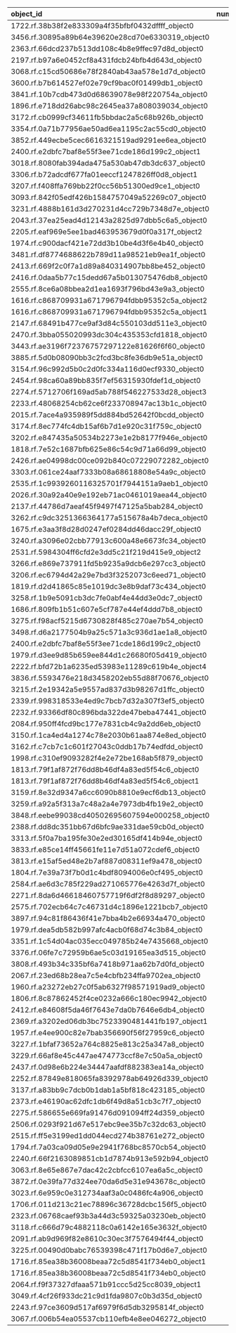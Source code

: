 | object_id                                        |   num_queries |   top1_rate |   top5_rate |   mean_rank |   median_rank |
|:-------------------------------------------------|--------------:|------------:|------------:|------------:|--------------:|
| 1722.rf.38b38f2e833309a4f35bfbf0432dffff_object0 |             1 |           1 |    1        |     1       |           1   |
| 3456.rf.30895a89b64e39620e28cd70e6330319_object0 |             1 |           1 |    1        |     1       |           1   |
| 2363.rf.66dcd237b513dd108c4b8e9ffec97d8d_object0 |             1 |           1 |    1        |     1       |           1   |
| 2197.rf.b97a6e0452cf8a431fdcb24bfb4d643d_object0 |             1 |           1 |    1        |     1       |           1   |
| 3068.rf.c15cd50686e78f2840ab43aa578e1d7d_object0 |             3 |           0 |    0        |    58       |          26   |
| 3600.rf.b7b614527ef02e79cf9bac0f01499db1_object0 |             3 |           0 |    0        |    30       |          30   |
| 3841.rf.10b7cdb473d0d68639078e98f220754a_object0 |             3 |           0 |    0.666667 |     9.66667 |           3   |
| 1896.rf.e718dd26abc98c2645ea37a808039034_object0 |             2 |           0 |    0        |    15       |          15   |
| 3172.rf.cb0999cf34611fb5bbdac2a5c68b926b_object0 |             2 |           0 |    0        |    22.5     |          22.5 |
| 3354.rf.0a71b77956ae50ad6ea1195c2ac55cd0_object0 |             2 |           0 |    0        |    69       |          69   |
| 3852.rf.449ecbe5cec6616321519ad9291ee6ea_object0 |             2 |           0 |    0        |    41.5     |          41.5 |
| 2400.rf.e2dbfc7baf8e55f3ee71cde186d199c2_object1 |             2 |           0 |    0        |    11.5     |          11.5 |
| 3018.rf.8080fab394ada475a530ab47db3dc637_object0 |             2 |           0 |    0.5      |     6       |           6   |
| 3306.rf.b72adcdf677fa01eeccf1247826ff0d8_object1 |             2 |           0 |    0        |    79.5     |          79.5 |
| 3207.rf.f408ffa769bb22f0cc56b51300ed9ce1_object0 |             2 |           0 |    0        |   143.5     |         143.5 |
| 3093.rf.842f05edf426b1584757049a52269c07_object0 |             1 |           0 |    0        |    43       |          43   |
| 3231.rf.4888b161d3d270231d4cc729b7348d7e_object0 |             1 |           0 |    0        |    32       |          32   |
| 2043.rf.37ea25ead4d12143a2825d97dbb5c6a5_object0 |             1 |           0 |    1        |     3       |           3   |
| 2205.rf.eaf969e5ee1bad463953679d0f0a317f_object2 |             1 |           0 |    0        |   144       |         144   |
| 1974.rf.c900dacf421e72dd3b10be4d3f6e4b40_object0 |             1 |           0 |    0        |    23       |          23   |
| 3481.rf.df8774688622b789d11a98521eb9ea1f_object0 |             1 |           0 |    0        |    47       |          47   |
| 2413.rf.669f2c0f7a1d89a840314907bb8be452_object0 |             1 |           0 |    0        |    73       |          73   |
| 2416.rf.0daa5b77c15dedd67a5b013075476db8_object0 |             1 |           0 |    0        |    27       |          27   |
| 2555.rf.8ce6a08bbea2d1ea1693f796bd43e9a3_object0 |             1 |           0 |    0        |     9       |           9   |
| 1616.rf.c868709931a671796794fdbb95352c5a_object2 |             1 |           0 |    0        |    28       |          28   |
| 1616.rf.c868709931a671796794fdbb95352c5a_object1 |             1 |           0 |    0        |    40       |          40   |
| 2147.rf.68491b477ce9af3d84c550103dd511e3_object0 |             1 |           0 |    0        |    23       |          23   |
| 2470.rf.3bba055020993dc304c435353cfd1818_object0 |             1 |           0 |    0        |    80       |          80   |
| 3443.rf.ae3196f72376757297122e81626f6f60_object0 |             1 |           0 |    0        |    23       |          23   |
| 3885.rf.5d0b08090bb3c2fcd3bc8fe36db9e51a_object0 |             1 |           0 |    0        |    13       |          13   |
| 3154.rf.96c992d5b0c2d0fc334a116d0ecf9330_object0 |             1 |           0 |    0        |    42       |          42   |
| 2454.rf.98ca60a89bb835f7ef56315930fdef1d_object0 |             1 |           0 |    0        |    32       |          32   |
| 2274.rf.5712706f169ad5ab788f546227533d28_object3 |             1 |           0 |    0        |    69       |          69   |
| 2233.rf.48068254cb62ce6f233708947ac13b1c_object0 |             1 |           0 |    0        |    21       |          21   |
| 2015.rf.7ace4a935989f5dd884bd52642f0bcdd_object0 |             1 |           0 |    0        |     6       |           6   |
| 3174.rf.8ec774fc4db15af6b7d1e920c31f759c_object0 |             1 |           0 |    0        |    87       |          87   |
| 3202.rf.e847435a50534b2273e1e2b8177f946e_object0 |             1 |           0 |    0        |    12       |          12   |
| 1818.rf.7e52c1687bfb625e86c54c9d71a66d99_object0 |             1 |           0 |    0        |    24       |          24   |
| 2426.rf.ae04998dc00ce092b840c07229072282_object0 |             1 |           0 |    1        |     5       |           5   |
| 3303.rf.061ce24aaf7333b08a68618808e54a9c_object0 |             1 |           0 |    0        |    38       |          38   |
| 2535.rf.1c9939260116325701f7944151a9aeb1_object0 |             1 |           0 |    0        |    61       |          61   |
| 2026.rf.30a92a40e9e192eb71ac0461019aea44_object0 |             1 |           0 |    0        |    10       |          10   |
| 2137.rf.44786d7aeaf45f9497f47125a5bab284_object0 |             1 |           0 |    1        |     2       |           2   |
| 3262.rf.c9dc3251366364177a515678a4b7deca_object0 |             1 |           0 |    0        |    12       |          12   |
| 1675.rf.e3aa3f8d28d0247ef0284dd46dacc29f_object0 |             1 |           0 |    0        |    13       |          13   |
| 3240.rf.a3096e02cbb77913c600a48e6673fc34_object0 |             1 |           0 |    0        |    45       |          45   |
| 2531.rf.5984304ff6cfd2e3dd5c21f219d415e9_object2 |             1 |           0 |    0        |    32       |          32   |
| 3266.rf.e869e737911fd5b9235a9dcb6e297cc3_object0 |             1 |           0 |    0        |    56       |          56   |
| 3206.rf.ec6794d42a29e7bd3f3252073c6eed71_object0 |             1 |           0 |    0        |    37       |          37   |
| 1819.rf.d2d41865c85e1019dc3e8b9daf73c434_object0 |             1 |           0 |    0        |   118       |         118   |
| 3258.rf.1b9e5091cb3dc7fe0abf4e44dd3e0dc7_object0 |             1 |           0 |    0        |    56       |          56   |
| 1686.rf.809fb1b51c607e5cf787e44ef4ddd7b8_object0 |             1 |           0 |    0        |    38       |          38   |
| 3275.rf.f98acf5215d6730828f485c270ae7b54_object0 |             1 |           0 |    0        |    39       |          39   |
| 3498.rf.d6a2177504b9a25c571a3c936d1ae1a8_object0 |             1 |           0 |    0        |    79       |          79   |
| 2400.rf.e2dbfc7baf8e55f3ee71cde186d199c2_object0 |             1 |           0 |    0        |    86       |          86   |
| 1979.rf.d3ee9d85b659ee844d1c26680f05d419_object0 |             1 |           0 |    0        |     9       |           9   |
| 2222.rf.bfd72b1a6235ed53983e11289c619b4e_object4 |             1 |           0 |    0        |     6       |           6   |
| 3836.rf.5593476e218d3458202eb55d88f70676_object0 |             1 |           0 |    0        |    34       |          34   |
| 3215.rf.2e19342a5e9557ad837d3b98267d1ffc_object0 |             1 |           0 |    0        |    14       |          14   |
| 2339.rf.998318533e4ed9c7bcb7d32a307f3ef5_object0 |             1 |           0 |    0        |    38       |          38   |
| 2232.rf.93366df80c896bda322de47beba47441_object0 |             1 |           0 |    0        |    15       |          15   |
| 2084.rf.950ff4fcd9bc177e7831cb4c9a2dd6eb_object0 |             1 |           0 |    0        |    28       |          28   |
| 3150.rf.1ca4ed4a1274c78e2030b61aa874e8ed_object0 |             1 |           0 |    0        |    43       |          43   |
| 3162.rf.c7cb7c1c601f27043c0ddb17b74edfdd_object0 |             1 |           0 |    0        |    98       |          98   |
| 1998.rf.c310ef9093282f4e2e72be168ab5f879_object0 |             1 |           0 |    0        |    35       |          35   |
| 1813.rf.79f1af872f76dd8b46df4a83ed5f54c6_object0 |             1 |           0 |    0        |    84       |          84   |
| 1813.rf.79f1af872f76dd8b46df4a83ed5f54c6_object1 |             1 |           0 |    0        |    25       |          25   |
| 3159.rf.8e32d9347a6cc6090b8810e9ecf6db13_object0 |             1 |           0 |    0        |    32       |          32   |
| 3259.rf.a92a5f313a7c48a2a4e7973db4fb19e2_object0 |             1 |           0 |    0        |    62       |          62   |
| 3848.rf.eebe99038cd40502695607594e000258_object0 |             1 |           0 |    0        |   114       |         114   |
| 2388.rf.dd8dc351bb67d6bfc9ae331dae59cb0d_object0 |             1 |           0 |    0        |    14       |          14   |
| 3313.rf.5f0a7ba195fe30e2ed30165df414b94e_object0 |             1 |           0 |    0        |    25       |          25   |
| 3833.rf.e85ce14ff45661fe11e7d51a072cdef6_object0 |             1 |           0 |    0        |    50       |          50   |
| 3813.rf.e15af5ed48e2b7af887d08311ef9a478_object0 |             1 |           0 |    0        |    97       |          97   |
| 1804.rf.7e39a73f7b0d1c4bdf8094006e0cf495_object0 |             1 |           0 |    0        |    29       |          29   |
| 2584.rf.ae6d3c785f229ad271065776e4263d7f_object0 |             1 |           0 |    0        |   127       |         127   |
| 2271.rf.8da6d46618460757719f6df2f8d89297_object0 |             1 |           0 |    0        |     9       |           9   |
| 2575.rf.702ecb64c7c46731d4c1896e1221bcb7_object0 |             1 |           0 |    0        |    32       |          32   |
| 3897.rf.94c81f86436f41e7bba4b2e66934a470_object0 |             1 |           0 |    0        |    43       |          43   |
| 1979.rf.dea5db582b997afc4acb0f68d74c3b84_object0 |             1 |           0 |    0        |    11       |          11   |
| 3351.rf.1c54d04ac035ecc049785b24e7435668_object0 |             1 |           0 |    0        |    28       |          28   |
| 3376.rf.06fe7c72959b6ae5c03d19165ea3d515_object0 |             1 |           0 |    0        |    31       |          31   |
| 3808.rf.493b34c335bf6a7418b971aa62b7d0fd_object0 |             1 |           0 |    0        |    25       |          25   |
| 2067.rf.23ed68b28ea7c5e4cbfb234ffa9702ea_object0 |             1 |           0 |    0        |    18       |          18   |
| 1960.rf.a23272eb27c0f5ab6327f98571919ad9_object0 |             1 |           0 |    0        |    11       |          11   |
| 1806.rf.8c87862452f4ce0232a666c180ec9942_object0 |             1 |           0 |    0        |    44       |          44   |
| 2412.rf.e84608f5da46f7643e7da0b7646e6db4_object0 |             1 |           0 |    0        |    32       |          32   |
| 2369.rf.a3202ed06db3bc7523390481441fb197_object1 |             1 |           0 |    0        |    33       |          33   |
| 1957.rf.e4ee900c82e7bab356690f56f27959c6_object0 |             1 |           0 |    0        |    13       |          13   |
| 3227.rf.1bfaf73652a764c8825e813c25a347a8_object0 |             1 |           0 |    0        |    38       |          38   |
| 3229.rf.66af8e45c447ae474773ccf8e7c50a5a_object0 |             1 |           0 |    0        |    55       |          55   |
| 2437.rf.0d98e6b224e34447aafdf882383ea14a_object0 |             1 |           0 |    0        |    94       |          94   |
| 2252.rf.87849e818065fa8392978ab64926d339_object0 |             1 |           0 |    0        |    15       |          15   |
| 3137.rf.a83bb9c7dcb0b1dab1a5bf818c423185_object0 |             1 |           0 |    0        |    16       |          16   |
| 2373.rf.e46190ac62dfc1db6f49d8a51cb3c7f7_object0 |             1 |           0 |    0        |    18       |          18   |
| 2275.rf.586655e669fa91476d091094ff24d359_object0 |             1 |           0 |    1        |     5       |           5   |
| 2506.rf.0293f921d67e517ebc9ee35b7c32dc63_object0 |             1 |           0 |    0        |    16       |          16   |
| 2515.rf.ff5e3199ed1dd044ecd274b38761e272_object0 |             1 |           0 |    0        |     6       |           6   |
| 1794.rf.7a03ca09d05e9e2941f768bc8570cb54_object0 |             1 |           0 |    0        |   138       |         138   |
| 2240.rf.66f2163089851cb1d7874b913e592b94_object0 |             1 |           0 |    0        |    14       |          14   |
| 3063.rf.8e65e867e7dac42c2cbfcc6107ea6a5c_object0 |             1 |           0 |    0        |    33       |          33   |
| 3872.rf.0e39fa77d324ee70da6d5e31e943678c_object0 |             1 |           0 |    0        |    24       |          24   |
| 3023.rf.6e959c0e312734aaf3a0c0486fc4a906_object0 |             1 |           0 |    0        |    58       |          58   |
| 1706.rf.011d213c21ec78896c36728dcbc156f5_object0 |             1 |           0 |    0        |    61       |          61   |
| 2323.rf.06768caef93b3a44d3c59325a03230eb_object0 |             1 |           0 |    0        |    21       |          21   |
| 3118.rf.c666d79c4882118c0a6142e165e3632f_object0 |             1 |           0 |    0        |    29       |          29   |
| 2091.rf.ab9d969f82e8610c30ec3f7576494f44_object0 |             1 |           0 |    0        |    50       |          50   |
| 3225.rf.00490d0babc76539398c471f17b0d6e7_object0 |             1 |           0 |    0        |    16       |          16   |
| 1716.rf.85ea38b36008beaa72c5d8541f734eb0_object1 |             1 |           0 |    0        |    15       |          15   |
| 1716.rf.85ea38b36008beaa72c5d8541f734eb0_object0 |             1 |           0 |    0        |    28       |          28   |
| 2064.rf.f9f37327dfaaa571b91ccc5d25cc8039_object1 |             1 |           0 |    0        |    53       |          53   |
| 3049.rf.4cf26f933dc21c9d1fda9807c0b3d35d_object0 |             1 |           0 |    0        |    78       |          78   |
| 2243.rf.97ce3609d517af6979f6d5db3295814f_object0 |             1 |           0 |    0        |    16       |          16   |
| 3067.rf.006b54ea05537cb110efb4e8ee046272_object0 |             1 |           0 |    0        |    29       |          29   |